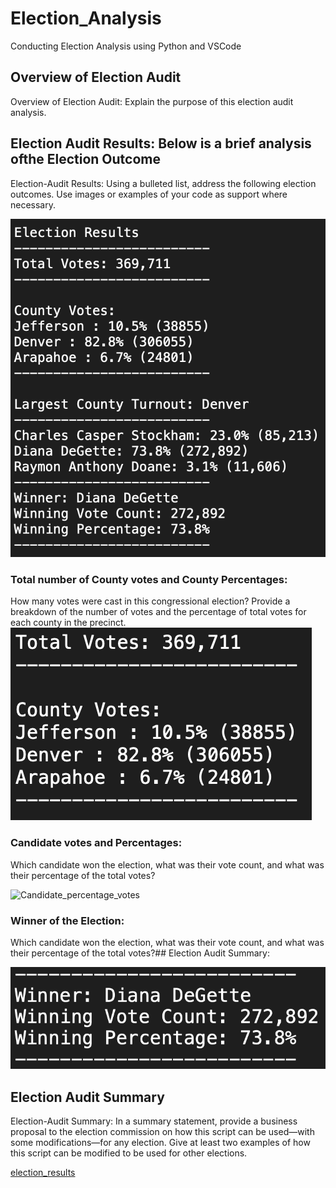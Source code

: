 # Election_Analysis
Conducting Election Analysis using Python and VSCode

## Overview of Election Audit
Overview of Election Audit: Explain the purpose of this election audit analysis.

## Election Audit Results: Below is a brief analysis ofthe Election Outcome
Election-Audit Results: Using a bulleted list, address the following election outcomes. Use images or examples of your code as support where necessary.

![Full_Vote_Results_Small](Resources/Full_Vote_Results_Small.png)

### Total number of County votes and County Percentages:
How many votes were cast in this congressional election?
Provide a breakdown of the number of votes and the percentage of total votes for each county in the precinct.
![Total_Votes_County_Votes2](Resources/Total_Votes_County_Votes2.png)

### Candidate votes and Percentages:
Which candidate won the election, what was their vote count, and what was their percentage of the total votes?

![Candidate_percentage_votes](Resources/Candidate_percentage_votes)

### Winner of the Election:
Which candidate won the election, what was their vote count, and what was their percentage of the total votes?## Election Audit Summary:

![Winner_of_Election](Resources/Winner_of_Election.png)

## Election Audit Summary
Election-Audit Summary: In a summary statement, provide a business proposal to the election commission on how this script can be used—with some modifications—for any election. Give at least two examples of how this script can be modified to be used for other elections.




[election_results](Resources/election_results.csv)

